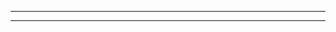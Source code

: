 ***************************************************


***************************************************
